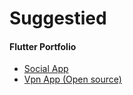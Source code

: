 # Suggestied
#### Flutter Portfolio
+ [Social App](./portfolio/social_app/README.md)
+ [Vpn App (Open source)](https://github.com/suggestied/Flutter_VPN_APP_design/blob/main/README.md)
